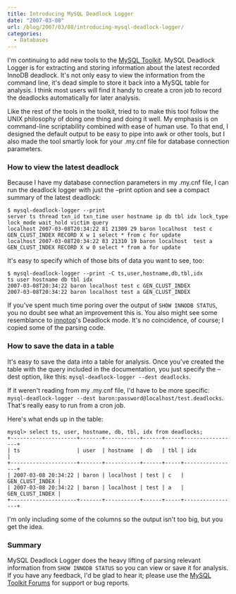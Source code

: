 ```yaml
---
title: Introducing MySQL Deadlock Logger
date: "2007-03-08"
url: /blog/2007/03/08/introducing-mysql-deadlock-logger/
categories:
  - Databases
---
```


I'm continuing to add new tools to the [MySQL Toolkit](http://code.google.com/p/maatkit). MySQL Deadlock Logger is for extracting and storing information about the latest recorded InnoDB deadlock. It's not only easy to view the information from the command line, it's dead simple to store it back into a MySQL table for analysis. I think most users will find it handy to create a cron job to record the deadlocks automatically for later analysis.

Like the rest of the tools in the toolkit, tried to to make this tool follow the UNIX philosophy of doing one thing and doing it well. My emphasis is on command-line scriptability combined with ease of human use. To that end, I designed the default output to be easy to pipe into awk or other tools, but I also made the tool smartly look for your .my.cnf file for database connection parameters.

### How to view the latest deadlock

Because I have my database connection parameters in my .my.cnf file, I can run the deadlock logger with just the &#8211;print option and see a compact summary of the latest deadlock:

```
$ mysql-deadlock-logger --print
server ts thread txn_id txn_time user hostname ip db tbl idx lock_type lock_mode wait_hold victim query
localhost 2007-03-08T20:34:22 81 21309 29 baron localhost  test c GEN_CLUST_INDEX RECORD X w 1 select * from c for update
localhost 2007-03-08T20:34:22 83 21310 19 baron localhost  test a GEN_CLUST_INDEX RECORD X w 0 select * from a for update
```

It's easy to specify which of those bits of data you want to see, too:

```
$ mysql-deadlock-logger --print -C ts,user,hostname,db,tbl,idx
ts user hostname db tbl idx
2007-03-08T20:34:22 baron localhost test c GEN_CLUST_INDEX
2007-03-08T20:34:22 baron localhost test a GEN_CLUST_INDEX
```

If you've spent much time poring over the output of `SHOW INNODB STATUS`, you no doubt see what an improvement this is. You also might see some resemblance to [innotop](http://code.google.com/p/innotop)'s Deadlock mode. It's no coincidence, of course; I copied some of the parsing code.

### How to save the data in a table

It's easy to save the data into a table for analysis. Once you've created the table with the query included in the documentation, you just specify the &#8211;dest option, like this: `mysql-deadlock-logger --dest deadlocks`.

If it weren't reading from my .my.cnf file, I'd have to be more specific: `mysql-deadlock-logger --dest baron:password@localhost/test.deadlocks`. That's really easy to run from a cron job.

Here's what ends up in the table:

```
mysql> select ts, user, hostname, db, tbl, idx from deadlocks;
+---------------------+-------+-----------+------+-----+-----------------+
| ts                  | user  | hostname  | db   | tbl | idx             |
+---------------------+-------+-----------+------+-----+-----------------+
| 2007-03-08 20:34:22 | baron | localhost | test | c   | GEN_CLUST_INDEX | 
| 2007-03-08 20:34:22 | baron | localhost | test | a   | GEN_CLUST_INDEX | 
+---------------------+-------+-----------+------+-----+-----------------+
```

I'm only including some of the columns so the output isn't too big, but you get the idea.

### Summary

MySQL Deadlock Logger does the heavy lifting of parsing relevant information from `SHOW INNODB STATUS` so you can view or save it for analysis. If you have any feedback, I'd be glad to hear it; please use the [MySQL Toolkit Forums](http://code.google.com/p/maatkit) for support or bug reports.


